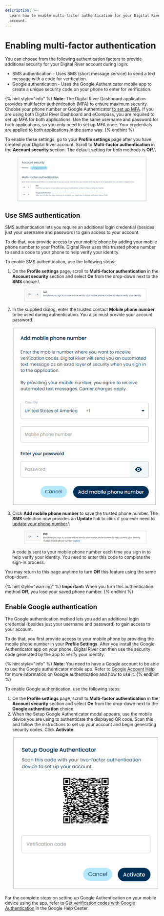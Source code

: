 ```yaml
---
description: >-
  Learn how to enable multi-factor authentication for your Digital River
  account.
---
```


# Enabling multi-factor authentication

You can choose from the following authentication factors to provide additional security for your Digital River account during login:

* SMS authentication - Uses SMS (short message service) to send a text message with a code for verification.
* Google authentication - Uses the Google Authenticator mobile app to create a unique security code on your phone to enter for verification.

{% hint style="info" %}
**Note:** The Digital River Dashboard application provides multifactor authentication (MFA) to ensure maximum security. Choose your phone number or Google Authenticator [to set up MFA](enabling-two-factor-authentication.md). If you are using both Digital River Dashboard and eCompass, you are required to set up MFA for both applications. Use the same username and password for both applications, so you only need to set up MFA once. Your credentials are applied to both applications in the same way.
{% endhint %}

To enable these settings, go to your **Profile settings** page after you have created your Digital River account. Scroll to **Multi-factor authentication** in the **Account security** section. The default setting for both methods is **Off.**\


<figure><img src="../../../.gitbook/assets/1 nu mfa settings.png" alt=""><figcaption></figcaption></figure>

## Use SMS authentication

SMS authentication lets you require an additional login credential (besides just your username and password) to gain access to your account.

To do that, you provide access to your mobile phone by adding your mobile phone number to your Profile.  Digital River uses this trusted phone number to send a code to your phone to help verify your identity.

To enable SMS authentication, use the following steps:

1.  On the **Profile settings** page, scroll to **Multi-factor authentication** in the **Account security** section and select **On** from the drop-down next to the **SMS** choice.\


    <figure><img src="../../../.gitbook/assets/image (3).png" alt=""><figcaption></figcaption></figure>
2. In the supplied dialog, enter the trusted contact **Mobile phone number** to be used during authentication. You also must provide your account password.\
   \
   ![](<../../../.gitbook/assets/3 nu change phone change num modal.png>)
3.  Click **Add mobile phone number** to save the trusted phone number. The **SMS** selection now provides an **Update** link to click if you ever need to [update your phone number](updating-your-phone-number.md).\


    <figure><img src="../../../.gitbook/assets/image (2).png" alt=""><figcaption></figcaption></figure>

    A code is sent to your mobile phone number each time you sign in to help verify your identity. You need to enter this code to complete the sign-in process.

You may return to this page anytime to turn **Off** this feature using the same drop-down.&#x20;

{% hint style="warning" %}
**Important:** When you turn this authentication method **Off**, you lose your saved phone number.
{% endhint %}

## Enable Google authentication

The Google authentication method lets you add an additional login credential (besides just your username and password) to gain access to your account.

To do that, you first provide access to your mobile phone by providing the mobile phone number in your **Profile Settings**.  After you install the Google Authenticator app on your phone, Digital River can then use the security code generated by the app to verify your identity.

{% hint style="info" %}
**Note:** You need to have a Google account to be able to use the Google authenticator mobile app. Refer to [Google Account Help](https://support.google.com/accounts/topic/2954345?hl=en\&ref\_topic=7667090) for more information on Google authentication and how to use it.
{% endhint %}

To enable Google authentication, use the following steps:

1. On the **Profile settings** page, scroll to **Multi-factor authentication** in the **Account security** section and select **On** from the drop-down next to the **Google authentication** choice.
2. When the Setup Google Authenticator modal appears, use the mobile device you are using to authenticate the displayed QR code. Scan this and follow the instructions to set up your account and begin generating security codes. Click **Activate.**\
   \
   ![](<../../../.gitbook/assets/4 nu mfa google auth enabeled setting.png>)

For the complete steps on setting up Google Authentication on your mobile device using the app, refer to [Get verification codes with Google Authentication](https://support.google.com/accounts/answer/1066447) in the Google Help Center. &#x20;
